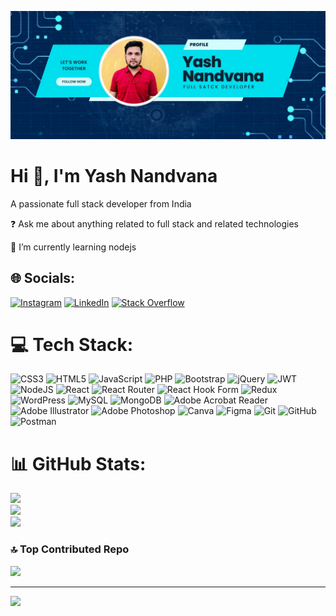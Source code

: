 ![logo](https://github.com/dykdeveloper/dykdeveloper/blob/main/Blue%20Modern%20Photo%20Technology%20YouTube%20Banner.jpg)
<h1 align="left">Hi 👋, I'm Yash Nandvana</h1>
<p align="left">A passionate full stack developer from India</p>
<p align="left">❓ Ask me about anything related to full stack and related technologies</p>
<p align="left">🌱 I’m currently learning nodejs</p>


## 🌐 Socials:
[![Instagram](https://img.shields.io/badge/Instagram-%23E4405F.svg?logo=Instagram&logoColor=white)](https://instagram.com/yash_nandvana.official_._) [![LinkedIn](https://img.shields.io/badge/LinkedIn-%230077B5.svg?logo=linkedin&logoColor=white)](https://linkedin.com/in/www.linkedin.com/in/yash-nandvana-a22a86276) [![Stack Overflow](https://img.shields.io/badge/-Stackoverflow-FE7A16?logo=stack-overflow&logoColor=white)](https://stackoverflow.com/users/27343326) 

# 💻 Tech Stack:
![CSS3](https://img.shields.io/badge/css3-%231572B6.svg?logo=css3&logoColor=white) ![HTML5](https://img.shields.io/badge/html5-%23E34F26.svg?logo=html5&logoColor=white) ![JavaScript](https://img.shields.io/badge/javascript-%23323330.svg?logo=javascript&logoColor=%23F7DF1E) ![PHP](https://img.shields.io/badge/php-%23777BB4.svg?logo=php&logoColor=white) ![Bootstrap](https://img.shields.io/badge/bootstrap-%238511FA.svg?logo=bootstrap&logoColor=white) ![jQuery](https://img.shields.io/badge/jquery-%230769AD.svg?logo=jquery&logoColor=white) ![JWT](https://img.shields.io/badge/JWT-black?logo=JSON%20web%20tokens) ![NodeJS](https://img.shields.io/badge/node.js-6DA55F?logo=node.js&logoColor=white) ![React](https://img.shields.io/badge/react-%2320232a.svg?logo=react&logoColor=%2361DAFB) ![React Router](https://img.shields.io/badge/React_Router-CA4245?logo=react-router&logoColor=white) ![React Hook Form](https://img.shields.io/badge/React%20Hook%20Form-%23EC5990.svg?logo=reacthookform&logoColor=white) ![Redux](https://img.shields.io/badge/redux-%23593d88.svg?logo=redux&logoColor=white) ![WordPress](https://img.shields.io/badge/WordPress-%23117AC9.svg?logo=WordPress&logoColor=white) ![MySQL](https://img.shields.io/badge/mysql-4479A1.svg?logo=mysql&logoColor=white) ![MongoDB](https://img.shields.io/badge/MongoDB-%234ea94b.svg?logo=mongodb&logoColor=white) ![Adobe Acrobat Reader](https://img.shields.io/badge/Adobe%20Acrobat%20Reader-EC1C24.svg?logo=Adobe%20Acrobat%20Reader&logoColor=white) ![Adobe Illustrator](https://img.shields.io/badge/adobe%20illustrator-%23FF9A00.svg?logo=adobe%20illustrator&logoColor=white) ![Adobe Photoshop](https://img.shields.io/badge/adobe%20photoshop-%2331A8FF.svg?logo=adobe%20photoshop&logoColor=white) ![Canva](https://img.shields.io/badge/Canva-%2300C4CC.svg?logo=Canva&logoColor=white) ![Figma](https://img.shields.io/badge/figma-%23F24E1E.svg?logo=figma&logoColor=white) ![Git](https://img.shields.io/badge/git-%23F05033.svg?logo=git&logoColor=white) ![GitHub](https://img.shields.io/badge/github-%23121011.svg?logo=github&logoColor=white) ![Postman](https://img.shields.io/badge/Postman-FF6C37?logo=postman&logoColor=white)
# 📊 GitHub Stats:
![](https://github-readme-stats.vercel.app/api?username=dykdeveloper&theme=dark&hide_border=false&include_all_commits=false&count_private=false)<br/>
![](https://github-readme-streak-stats.herokuapp.com/?user=dykdeveloper&theme=dark&hide_border=false)<br/>
![](https://github-readme-stats.vercel.app/api/top-langs/?username=dykdeveloper&theme=dark&hide_border=false&include_all_commits=false&count_private=false&layout=compact)

### 🔝 Top Contributed Repo
![](https://github-contributor-stats.vercel.app/api?username=dykdeveloper&limit=5&theme=dark&combine_all_yearly_contributions=true)

---
[![](https://visitcount.itsvg.in/api?id=dykdeveloper&icon=0&color=0)](https://visitcount.itsvg.in)
